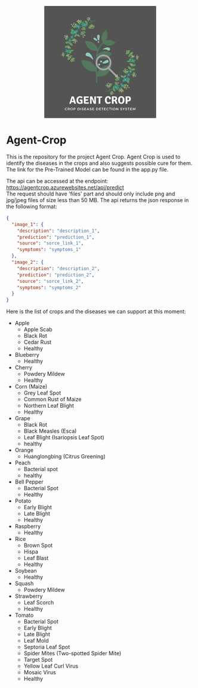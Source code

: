 <p align="center">
  <img width=300 height=300 src="static/Agent-Crop-1000x1000.png" alt="Agent Crop Logo">
</p>

# Agent-Crop
This is the repository for the project Agent Crop. Agent Crop is used to identify the diseases in the crops and also suggests possible cure for them.  
The link for the Pre-Trained Model can be found in the app.py file.

The api can be accessed at the endpoint: https://agentcrop.azurewebsites.net/api/predict  
The request should have 'files' part and should only include png and jpg/jpeg files of size less than 50 MB.
The api returns the json response in the following format:

```json
{
  "image_1": {
    "description": "description_1",
    "prediction": "prediction_1",
    "source": "sorce_link_1",
    "symptoms": "symptoms_1"
  },
  "image_2": {
    "description": "description_2",
    "prediction": "prediction_2",
    "source": "sorce_link_2",
    "symptoms": "symptoms_2"
  }
}
```

Here is the list of crops and the diseases we can support at this moment:

- Apple
  - Apple Scab
  - Black Rot
  - Cedar Rust
  - Healthy
- Blueberry
  - Healthy
- Cherry
  - Powdery Mildew
  - Healthy
- Corn (Maize)
  - Grey Leaf Spot
  - Common Rust of Maize
  - Northern Leaf Blight
  - Healthy
- Grape
  - Black Rot
  - Black Measles (Esca)
  - Leaf Blight (Isariopsis Leaf Spot)
  - healthy
- Orange
  - Huanglongbing (Citrus Greening)
- Peach
  - Bacterial spot
  - healthy
- Bell Pepper
  - Bacterial Spot
  - Healthy
- Potato
  - Early Blight
  - Late Blight
  - Healthy
- Raspberry
  - Healthy
- Rice
  - Brown Spot
  - Hispa
  - Leaf Blast
  - Healthy
- Soybean
  - Healthy
- Squash
  - Powdery Mildew
- Strawberry
  - Leaf Scorch
  - Healthy
- Tomato
  - Bacterial Spot
  - Early Blight
  - Late Blight
  - Leaf Mold
  - Septoria Leaf Spot
  - Spider Mites (Two-spotted Spider Mite)
  - Target Spot
  - Yellow Leaf Curl Virus
  - Mosaic Virus
  - Healthy
